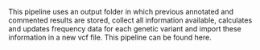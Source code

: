 This pipeline uses an output folder in which previous annotated and commented results are stored, collect all information available, calculates and updates frequency data for each genetic variant and import these information in a new vcf file. This pipeline can be found here.
